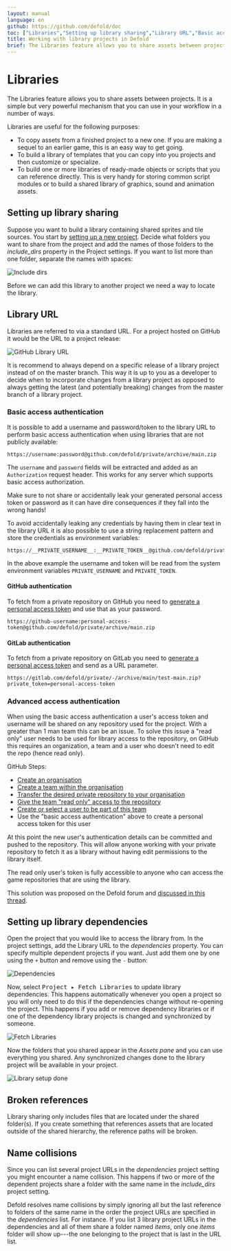```yaml
---
layout: manual
language: en
github: https://github.com/defold/doc
toc: ["Libraries","Setting up library sharing","Library URL","Basic access authentication","Advanced access authentication","Setting up library dependencies","Broken references","Name collisions"]
title: Working with library projects in Defold
brief: The Libraries feature allows you to share assets between projects. This manual explains how it works.
---
```


# Libraries

The Libraries feature allows you to share assets between projects. It is a simple but very powerful mechanism that you can use in your workflow in a number of ways.

Libraries are useful for the following purposes:

* To copy assets from a finished project to a new one. If you are making a sequel to an earlier game, this is an easy way to get going.
* To build a library of templates that you can copy into you projects and then customize or specialize.
* To build one or more libraries of ready-made objects or scripts that you can reference directly. This is very handy for storing common script modules or to build a shared library of graphics, sound and animation assets.

## Setting up library sharing

Suppose you want to build a library containing shared sprites and tile sources. You start by [setting up a new project](/manuals/project-setup/). Decide what folders you want to share from the project and add the names of those folders to the *include_dirs* property in the Project settings. If you want to list more than one folder, separate the names with spaces:

![Include dirs](../images/libraries/libraries_include_dirs.png)

Before we can add this library to another project we need a way to locate the library.

## Library URL

Libraries are referred to via a standard URL. For a project hosted on GitHub it would be the URL to a project release:

![GitHub Library URL](../images/libraries/libraries_library_url_github.png)

<div class='important' markdown='1'>
It is recommend to always depend on a specific release of a library project instead of on the master branch. This way it is up to you as a developer to decide when to incorporate changes from a library project as opposed to always getting the latest (and potentially breaking) changes from the master branch of a library project.
</div>

### Basic access authentication

It is possible to add a username and password/token to the library URL to perform basic access authentication when using libraries that are not publicly available:

```
https://username:password@github.com/defold/private/archive/main.zip
```

The `username` and `password` fields will be extracted and added as an `Authorization` request header. This works for any server which supports basic access authorization.

<div class='important' markdown='1'>
Make sure to not share or accidentally leak your generated personal access token or password as it can have dire consequences if they fall into the wrong hands!
</div>

To avoid accidentally leaking any credentials by having them in clear text in the library URL it is also possible to use a string replacement pattern and store the credentials as environment variables:

```
https://__PRIVATE_USERNAME__:__PRIVATE_TOKEN__@github.com/defold/private/archive/main.zip
```

In the above example the username and token will be read from the system environment variables `PRIVATE_USERNAME` and `PRIVATE_TOKEN`.

#### GitHub authentication

To fetch from a private repository on GitHub you need to [generate a personal access token](https://docs.github.com/en/free-pro-team@latest/github/authenticating-to-github/creating-a-personal-access-token) and use that as your password.

```
https://github-username:personal-access-token@github.com/defold/private/archive/main.zip
```

#### GitLab authentication

To fetch from a private repository on GitLab you need to [generate a personal access token](https://docs.gitlab.com/ee/security/token_overview.html) and send as a URL parameter.

```
https://gitlab.com/defold/private/-/archive/main/test-main.zip?private_token=personal-access-token
```

### Advanced access authentication

When using the basic access authentication a user's access token and username will be shared on any repository used for the project.  With a greater than 1 man team this can be an issue. To solve this issue a "read only" user needs to be used for library access to the repository, on GitHub this requires an organization, a team and a user who doesn't need to edit the repo (hence read only).

GitHub Steps:
* [Create an organisation](https://docs.github.com/en/github/setting-up-and-managing-organizations-and-teams/creating-a-new-organization-from-scratch)
* [Create a team within the organisation](https://docs.github.com/en/github/setting-up-and-managing-organizations-and-teams/creating-a-team)
* [Transfer the desired private repository to your organisation](https://docs.github.com/en/github/administering-a-repository/transferring-a-repository)
* [Give the team "read only" access to the repository](https://docs.github.com/en/github/setting-up-and-managing-organizations-and-teams/managing-team-access-to-an-organization-repository)
* [Create or select a user to be part of this team](https://docs.github.com/en/github/setting-up-and-managing-organizations-and-teams/organizing-members-into-teams)
* Use the "basic access authentication" above to create a personal access token for this user

At this point the new user's authentication details can be committed and pushed to the repository.  This will allow anyone working with your private repository to fetch it as a library without having edit permissions to the library itself.

<div class='important' markdown='1'>
The read only user's token is fully accessible to anyone who can access the game repositories that are using the library.
</div>

This solution was proposed on the Defold forum and [discussed in this thread](https://forum.defold.com/t/private-github-for-library-solved/67240).

## Setting up library dependencies

Open the project that you would like to access the library from. In the project settings, add the Library URL to the *dependencies* property. You can specify multiple dependent projects if you want. Just add them one by one using the `+` button and remove using the `-` button:

![Dependencies](../images/libraries/libraries_dependencies.png)

Now, select <kbd>Project ▸ Fetch Libraries</kbd> to update library dependencies. This happens automatically whenever you open a project so you will only need to do this if the dependencies change without re-opening the project. This happens if you add or remove dependency libraries or if one of the dependency library projects is changed and synchronized by someone.

![Fetch Libraries](../images/libraries/libraries_fetch_libraries.png)

Now the folders that you shared appear in the *Assets pane* and you can use everything you shared. Any synchronized changes done to the library project will be available in your project.

![Library setup done](../images/libraries/libraries_done.png)

## Broken references

Library sharing only includes files that are located under the shared folder(s). If you create something that references assets that are located outside of the shared hierarchy, the reference paths will be broken.

## Name collisions

Since you can list several project URLs in the *dependencies* project setting you might encounter a name collision. This happens if two or more of the dependent projects share a folder with the same name in the *include_dirs* project setting.

Defold resolves name collisions by simply ignoring all but the last reference to folders of the same name in the order the project URLs are specified in the *dependencies* list. For instance. If you list 3 library project URLs in the dependencies and all of them share a folder named *items*, only one *items* folder will show up---the one belonging to the project that is last in the URL list.
